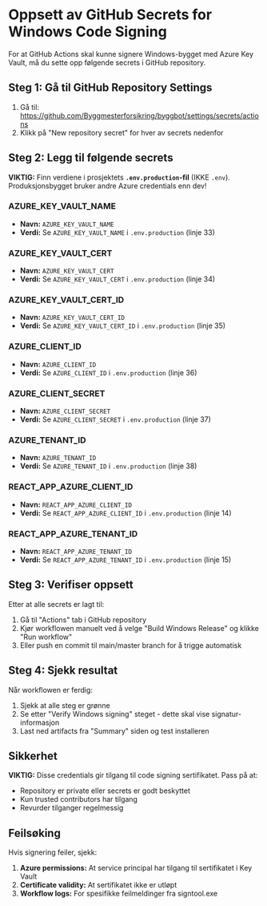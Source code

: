 # Oppsett av GitHub Secrets for Windows Code Signing

For at GitHub Actions skal kunne signere Windows-bygget med Azure Key Vault, må du sette opp følgende secrets i GitHub repository.

## Steg 1: Gå til GitHub Repository Settings

1. Gå til: https://github.com/Byggmesterforsikring/byggbot/settings/secrets/actions
2. Klikk på "New repository secret" for hver av secrets nedenfor

## Steg 2: Legg til følgende secrets

**VIKTIG:** Finn verdiene i prosjektets **`.env.production`-fil** (IKKE `.env`). Produksjonsbygget bruker andre Azure credentials enn dev!

### AZURE_KEY_VAULT_NAME
- **Navn:** `AZURE_KEY_VAULT_NAME`
- **Verdi:** Se `AZURE_KEY_VAULT_NAME` i `.env.production` (linje 33)

### AZURE_KEY_VAULT_CERT
- **Navn:** `AZURE_KEY_VAULT_CERT`
- **Verdi:** Se `AZURE_KEY_VAULT_CERT` i `.env.production` (linje 34)

### AZURE_KEY_VAULT_CERT_ID
- **Navn:** `AZURE_KEY_VAULT_CERT_ID`
- **Verdi:** Se `AZURE_KEY_VAULT_CERT_ID` i `.env.production` (linje 35)

### AZURE_CLIENT_ID
- **Navn:** `AZURE_CLIENT_ID`
- **Verdi:** Se `AZURE_CLIENT_ID` i `.env.production` (linje 36)

### AZURE_CLIENT_SECRET
- **Navn:** `AZURE_CLIENT_SECRET`
- **Verdi:** Se `AZURE_CLIENT_SECRET` i `.env.production` (linje 37)

### AZURE_TENANT_ID
- **Navn:** `AZURE_TENANT_ID`
- **Verdi:** Se `AZURE_TENANT_ID` i `.env.production` (linje 38)

### REACT_APP_AZURE_CLIENT_ID
- **Navn:** `REACT_APP_AZURE_CLIENT_ID`
- **Verdi:** Se `REACT_APP_AZURE_CLIENT_ID` i `.env.production` (linje 14)

### REACT_APP_AZURE_TENANT_ID
- **Navn:** `REACT_APP_AZURE_TENANT_ID`
- **Verdi:** Se `REACT_APP_AZURE_TENANT_ID` i `.env.production` (linje 15)

## Steg 3: Verifiser oppsett

Etter at alle secrets er lagt til:

1. Gå til "Actions" tab i GitHub repository
2. Kjør workflowen manuelt ved å velge "Build Windows Release" og klikke "Run workflow"
3. Eller push en commit til main/master branch for å trigge automatisk

## Steg 4: Sjekk resultat

Når workflowen er ferdig:

1. Sjekk at alle steg er grønne
2. Se etter "Verify Windows signing" steget - dette skal vise signatur-informasjon
3. Last ned artifacts fra "Summary" siden og test installeren

## Sikkerhet

**VIKTIG:** Disse credentials gir tilgang til code signing sertifikatet. Pass på at:
- Repository er private eller secrets er godt beskyttet
- Kun trusted contributors har tilgang
- Revurder tilganger regelmessig

## Feilsøking

Hvis signering feiler, sjekk:

1. **Azure permissions:** At service principal har tilgang til sertifikatet i Key Vault
2. **Certificate validity:** At sertifikatet ikke er utløpt
3. **Workflow logs:** For spesifikke feilmeldinger fra signtool.exe

